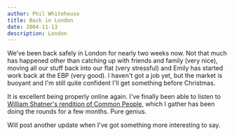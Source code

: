```yaml
---
author: Phil Whitehouse
title: Back in London
date: 2004-11-13
description: London
---
```


We’ve been back safely in London for nearly two weeks now. Not that much has happened other than catching up with friends and family (very nice), moving all our stuff back into our flat (very stressful) and Emily has started work back at the EBP (very good). I haven't got a job yet, but the market is buoyant and I'm still quite confident I'll get something before Christmas.

It is excellent being properly online again. I've finally been able to listen to [William Shatner's rendition of Common People](https://www.youtube.com/watch?v=ainyK6fXku0), which I gather has been doing the rounds for a few months. Pure genius.

Will post another update when I've got something more interesting to say.
